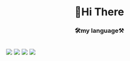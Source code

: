<h1 align="center">👋Hi There</h1>
<h3 align="center"> 🛠my language⚒ </h3>
<h2 aligh="center">
<img src="https://img.shields.io/badge/Kotlin-A0AFFF?style=flat-square&logo=Kotlin&logoColor=white"/></a>
<img src="https://img.shields.io/badge/Java-0A6ECD?style=flat-square&logo=Java&logoColor=white"/></a>
<img src="https://img.shields.io/badge/JavaScript-FAEB78?style=flat-square&logo=JavaScript&logoColor=white"/></a>
<img src="https://img.shields.io/badge/HTML5-F06464?style=flat-square&logo=HTML5&logoColor=white"/></a>
</h2>
<!--
**khs3994/khs3994** is a ✨ _special_ ✨ repository because its `README.md` (this file) appears on your GitHub profile.

Here are some ideas to get you started:

- 🔭 I’m currently working on ...
- 🌱 I’m currently learning ...
- 👯 I’m looking to collaborate on ...
- 🤔 I’m looking for help with ...
- 💬 Ask me about ...
- 📫 How to reach me: ...
- 😄 Pronouns: ...
- ⚡ Fun fact: ...
-->

